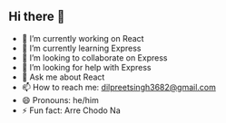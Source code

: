 ## Hi there 👋

- 🔭 I’m currently working on React
- 🌱 I’m currently learning Express
- 👯 I’m looking to collaborate on Express
- 🤔 I’m looking for help with Express
- 💬 Ask me about React
- 📫 How to reach me: dilpreetsingh3682@gmail.com
- 😄 Pronouns: he/him
- ⚡ Fun fact: Arre Chodo Na

